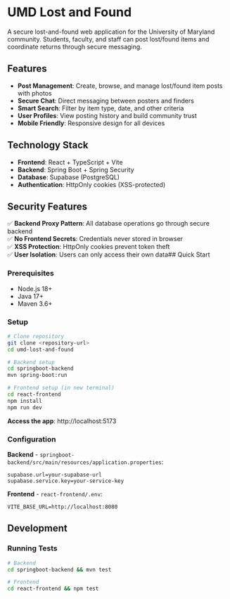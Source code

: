 # UMD Lost and Found

A secure lost-and-found web application for the University of Maryland community. Students, faculty, and staff can post lost/found items and coordinate returns through secure messaging.

## Features

- **Post Management**: Create, browse, and manage lost/found item posts with photos
- **Secure Chat**: Direct messaging between posters and finders
- **Smart Search**: Filter by item type, date, and other criteria
- **User Profiles**: View posting history and build community trust
- **Mobile Friendly**: Responsive design for all devices

## Technology Stack

- **Frontend**: React + TypeScript + Vite
- **Backend**: Spring Boot + Spring Security  
- **Database**: Supabase (PostgreSQL)
- **Authentication**: HttpOnly cookies (XSS-protected)

## Security Features

✅ **Backend Proxy Pattern**: All database operations go through secure backend  
✅ **No Frontend Secrets**: Credentials never stored in browser  
✅ **XSS Protection**: HttpOnly cookies prevent token theft  
✅ **User Isolation**: Users can only access their own data## Quick Start

### Prerequisites
- Node.js 18+
- Java 17+
- Maven 3.6+

### Setup
```bash
# Clone repository
git clone <repository-url>
cd umd-lost-and-found

# Backend setup
cd springboot-backend
mvn spring-boot:run

# Frontend setup (in new terminal)
cd react-frontend
npm install
npm run dev
```

**Access the app**: http://localhost:5173

### Configuration

**Backend** - `springboot-backend/src/main/resources/application.properties`:
```properties
supabase.url=your-supabase-url
supabase.service.key=your-service-key
```

**Frontend** - `react-frontend/.env`:
```env
VITE_BASE_URL=http://localhost:8080
```

## Development

### Running Tests
```bash
# Backend
cd springboot-backend && mvn test

# Frontend  
cd react-frontend && npm test
```



